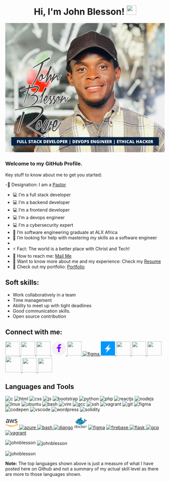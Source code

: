 <h1 align="center">
Hi, I'm John Blesson! <img src="https://raw.githubusercontent.com/MartinHeinz/MartinHeinz/master/wave.gif" width="30px" height="30px">
</h1>

![image](Johnblesson.jpg)

### Welcome to my GitHub Profile. ###

Key stuff to know about me to get you started:

-🌱 Designation: I am a <a href="https://www.facebook.com/profile.php?id=100066741995684">Pastor</a>
- 💻 I’m a full stack developer
- 💻 I’m a backend developer
- 💻 I’m a frontend developer
- 💻 I’m a devops engineer
- 💻 I’m a cybersecurity expert
- 🌱 I’m software engineering graduate at ALX Africa
- 🤔 I’m looking for help with mastering my skills as a software engineer
- 
- ⚡ Fact: The world is a better place with Christ and Tech!
- 📧 How to reach me: [Mail Me](mailto:johnblessonrowe@gmail.com)
- 📝 Want to know more about me and my experience: Check my [Resume](https://john-blesson-s-resume-johnblesson.vercel.app/)
- 📝 Check out my portfolio: [Portfolio](https://johnblessonportfolio.onrender.com/)

## Soft skills: ##
- Work collaboratively in a team
- Time management
- Ability to meet up with tight deadlines
- Good communication skills.
- Open source contribution

## Connect with me: ##

<a href="https://www.linkedin.com/in/john-blesson-rowe-59a935240/" target="blank">
<img src="https://cdn.jsdelivr.net/gh/devicons/devicon/icons/linkedin/linkedin-original.svg" width="45" height="45"/>
</a>

<a href="https://twitter.com/BlessonRowe/" target="blank">
<img src="https://cdn.jsdelivr.net/gh/devicons/devicon/icons/twitter/twitter-original.svg" width="45" height="45"/>
</a>

<a href="https://instagram.com/iamjohnblessonrowe/" target="blank">
<img src="https://upload.wikimedia.org/wikipedia/commons/thumb/9/96/Instagram.svg/512px-Instagram.svg.png?20170725025253" width="45" height="45"/>
</a>

<a href="https://www.facebook.com/johnblesson.rowe/" target="blank">
<img src="facebook.eaae23d6.png" width="45" height="45"/>
</a>

<a href="https://stackoverflow.com/users/19994048/john-blesson-rowe" target="blank">
 <img src="https://upload.wikimedia.org/wikipedia/commons/thumb/e/ef/Stack_Overflow_icon.svg/512px-Stack_Overflow_icon.svg.png?20190716190036" width="45" height="45"/>
</a>

<a href="https://www.figma.com/file/K803LsB427m6k6MtdzAzYo/Untitled?type=design&node-id=0%3A1&mode=design&t=AL9i2h1ZnbyuKjlu-1" target="blank">
 <img src="https://cdn.jsdelivr.net/gh/devicons/devicon/icons/figma/figma-original.svg" alt="figma" width="45" height="45"/>
</a>

<a href="https://stackblitz.com/@Johnblesson" target="blank">
 <img src="download.jpeg" width="45" height="45"/>
</a>

<a href="https://replit.com/@John-BlessonBle" target="blank">
 <img src="https://kharisprotech.vercel.app/images/New_Replit_Logo.svg.png" width="45" height="45"/>
</a>

<a href="https://codepen.io/Johnblesson" target="blank">
 <img src="https://cdn.jsdelivr.net/gh/devicons/devicon/icons/codepen/codepen-plain.svg" width="45" height="45"/>
</a>
 
 <a href="https://codesandbox.io/u/johnblesson" target="blank">
 <img src="https://cdn.iconscout.com/icon/free/png-256/code-sandbox-3445516-2878443.png" width="45" height="45"/>
 </a>

<a href="https://www.sololearn.com/profile/27074248" target="blank">
<img src="https://blob.sololearn.com/avatars/sololearn.png" width="50" height="50"/>
</a>

<a href="https://dev.to/johnblesson" target="blank">
<img src="https://res.cloudinary.com/practicaldev/image/fetch/s--R9qwOwpC--/c_limit%2Cf_auto%2Cfl_progressive%2Cq_auto%2Cw_880/https://thepracticaldev.s3.amazonaws.com/i/78hs31fax49uwy6kbxyw.png" width="45" height="45"/> 
 </a>

<a href="https://www.frontendmentor.io/profile/Johnblesson" target="blank">
<img src="https://seeklogo.com/images/F/frontend-mentor-logo-DD85EFE0E9-seeklogo.com.png" width="45" height="45"/>
</a>

<!--<a href="https://app.netlify.com/teams/iamnaeto/overview">
<img src="https://cdn.iconscout.com/icon/free/png-128/netlify-3628945-3030170.png" width="45" height="45"/>
</a>-->

<h2>Languages and Tools</h2>
<p align="left">
<img src="https://cdn.jsdelivr.net/gh/devicons/devicon/icons/c/c-original.svg" alt="c" width="45" height="45"/> 
<img src="https://cdn.jsdelivr.net/gh/devicons/devicon/icons/html5/html5-original-wordmark.svg" alt="html" width="45" height="45"/>
<img src="https://cdn.jsdelivr.net/gh/devicons/devicon/icons/css3/css3-original-wordmark.svg" alt="css" width="45" height="45"/>
<img src="https://cdn.jsdelivr.net/gh/devicons/devicon/icons/javascript/javascript-original.svg" alt="js" width="45" height="45"/> 
<img src="https://cdn.jsdelivr.net/gh/devicons/devicon/icons/bootstrap/bootstrap-original-wordmark.svg" alt="bootstrap" width="45" height="45"/>
<img src="https://cdn.jsdelivr.net/gh/devicons/devicon/icons/python/python-original.svg" alt="python" width="45" height="45"/>
<img src="https://cdn.jsdelivr.net/gh/devicons/devicon/icons/php/php-original.svg" alt="php" width="45" height="45"/>
<img src="https://cdn.jsdelivr.net/gh/devicons/devicon/icons/react/react-original-wordmark.svg" alt="reactjs" width="45" height="45"/>
<img src="https://cdn.jsdelivr.net/gh/devicons/devicon/icons/nodejs/nodejs-original.svg" alt="nodejs" width="45" height="45"/>
<img src="https://cdn.jsdelivr.net/gh/devicons/devicon/icons/linux/linux-original.svg" alt="linux" width="45" height="45"/>
<img src="https://cdn.jsdelivr.net/gh/devicons/devicon/icons/ubuntu/ubuntu-plain-wordmark.svg" alt="ubuntu" width="45" height="45"/>
<img src="https://cdn.jsdelivr.net/gh/devicons/devicon/icons/bash/bash-original.svg" alt="bash" width="45" height="45"/> 
<img src="https://cdn.jsdelivr.net/gh/devicons/devicon/icons/vim/vim-original.svg" alt="vim" width="45" height="45"/>
<img src="https://cdn.jsdelivr.net/gh/devicons/devicon/icons/gcc/gcc-original.svg" alt="gcc" width="45" height="45"/>
<img src="https://cdn.jsdelivr.net/gh/devicons/devicon/icons/ssh/ssh-original-wordmark.svg" alt="ssh" width="45" height="45"/>
<img src="https://cdn.jsdelivr.net/gh/devicons/devicon/icons/vagrant/vagrant-original.svg" alt="vagrant" width="45" height="45"/> 
<img src="https://cdn.jsdelivr.net/gh/devicons/devicon/icons/git/git-original.svg" alt="git" width="45" height="45"/>
<img src="https://cdn.jsdelivr.net/gh/devicons/devicon/icons/figma/figma-original.svg" alt="figma" width="45" height="45"/>
<img src="https://cdn.jsdelivr.net/gh/devicons/devicon/icons/codepen/codepen-plain.svg" alt="codepen" width="45" height="45"/>
<img src="https://cdn.jsdelivr.net/gh/devicons/devicon/icons/vscode/vscode-original.svg" alt="vscode" width="45" height="45"/>
<img src="https://cdn.jsdelivr.net/gh/devicons/devicon/icons/wordpress/wordpress-original.svg" alt="wordpress" width="45" height="45"/>
 <img src="https://docs.soliditylang.org/fr/latest/_static/logo.svg" alt="solidity" width="45" height="45"/>
</p>
<p>
<a href="https://aws.amazon.com" target="_blank" rel="noreferrer">
<img src="https://raw.githubusercontent.com/devicons/devicon/master/icons/amazonwebservices/amazonwebservices-original-wordmark.svg" alt="aws" width="40" height="40"/> </a> <a href="https://azure.microsoft.com/en-in/" target="_blank" rel="noreferrer">
<img src="https://www.vectorlogo.zone/logos/microsoft_azure/microsoft_azure-icon.svg" alt="azure" width="40" height="40"/></a><a href="https://www.gnu.org/software/bash/" target="_blank" rel="noreferrer"> 
<img src="https://www.vectorlogo.zone/logos/gnu_bash/gnu_bash-icon.svg" alt="bash" width="40" height="40"/> </a> <a href="https://www.djangoproject.com/" target="_blank" rel="noreferrer"> <img src="https://cdn.worldvectorlogo.com/logos/django.svg" alt="django" width="40" height="40"/></a> <a href="https://www.docker.com/" target="_blank" rel="noreferrer"> 
 <img src="https://raw.githubusercontent.com/devicons/devicon/master/icons/docker/docker-original-wordmark.svg" alt="docker" width="40" height="40"/></a> <a href="https://www.figma.com/" target="_blank" rel="noreferrer"> 
 <img src="https://www.vectorlogo.zone/logos/figma/figma-icon.svg" alt="figma" width="40" height="40"/></a> <a href="https://firebase.google.com/" target="_blank" rel="noreferrer"> <img src="https://www.vectorlogo.zone/logos/firebase/firebase-icon.svg" alt="firebase" width="40" height="40"/> </a> <a href="https://flask.palletsprojects.com/" target="_blank" rel="noreferrer"> 
 <img src="https://www.vectorlogo.zone/logos/pocoo_flask/pocoo_flask-icon.svg" alt="flask" width="40" height="40"/> </a> <a href="https://cloud.google.com" target="_blank" rel="noreferrer"> 
  <img src="https://www.vectorlogo.zone/logos/google_cloud/google_cloud-icon.svg" alt="gcp" width="40" height="40"/></a> <a href="https://www.vagrantup.com/" target="_blank" rel="noreferrer"> <img src="https://www.vectorlogo.zone/logos/vagrantup/vagrantup-icon.svg" alt="vagrant" width="40" height="40"/> </a> 
 </p>


<p><img align="left" src="https://github-readme-stats.vercel.app/api/top-langs?username=johnblesson&show_icons=true&locale=en&layout=compact" alt="johnblesson" /></p>

<p>&nbsp;<img align="center" src="https://github-readme-stats.vercel.app/api?username=johnblesson&show_icons=true&locale=en" alt="johnblesson" /></p>

<p><img align="center" src="https://github-readme-streak-stats.herokuapp.com/?user=johnblesson&" alt="johnblesson" /></p>

<b>Note:</b> The top languages shown above is just a measure of what I have posted here on Github and not a summary of my actual skill level as there are more to those languages shown.
